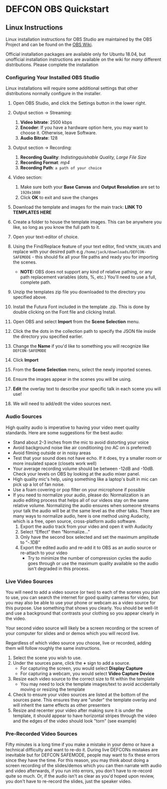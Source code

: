# DEFCON OBS Quickstart

## Linux Instructions

Linux installation instructions for OBS Studio are maintained by the OBS Project and can be found on the [OBS Wiki](https://obsproject.com/wiki/install-instructions). 

Official installation packages are available only for Ubuntu 18.04, but unofficial installation instructions are available on the wiki for _many_ different distributions. Please complete the installation 

### Configuring Your Installed OBS Studio

Linux installations will require some additional settings that other distributions normally configure in the installer.

1. Open OBS Studio, and click the Settings button in the lower right.
1. Output section -> Streaming:
    1. __Video bitrate__: 2500 kbps
    1. __Encoder__: If you have a hardware option here, you may want to choose it. Otherwise, leave Software.
    1. __Audio Bitrate__: 128
1. Output section -> Recording: 
    1. __Recording Quality__: *Indistingquishable Quality, Large File Size*
    1. __Recording Format__: *mp4*
    1. __Recording Path__: `a path of your choice`
1. Video section:
    1. Make sure both your __Base Canvas__ and __Output Resolution__ are set to `1920x1080`
    1. Click __OK__ to exit and save the changes

    

1. Download the template and images for the main track: __LINK TO TEMPLATES HERE__
1. Create a folder to house the template images. This can be anywhere you like, so long as you know the full path to it.
1. Open your text-editor of choice.
1. Using the Find/Replace feature of your text editor, find `%PATH_VALUE%` and replace with your desired path e.g `/home/jack/downloads/DEFCON-SAFEMODE` - this should fix all your file paths and ready you for importing the scenes.
   - __NOTE:__ OBS does not support any kind of relative pathing, or any path replacement variables (dots, %, etc.) You'll need to use a full, complete path.
1. Unzip the templates zip file you downloaded to the directory you specified above.
1. Install the Futura Font included in the template .zip. This is done by double clicking on the Font file and clicking Install.
1. Open OBS and select __Import__ from the __Scene Selection__ menu.
1. Click the the dots in the collection path to specify the JSON file inside the directory you specified earlier.
1. Change the __Name__ if you'd like to something you will recognize like `DEFCON-SAFEMODE`
1. Click __Import__
1. From the __Scene Selection__ menu, select the newly imported scenes.
1. Ensure the images appear in the scenes you will be using.
1. __Edit__ the overlay text to describe your specific talk in each scene you will use!
1. We will need to add/edit the video sources next. 

### Audio Sources
High quality audio is imperative to having your video meet quality standards. Here are some suggestions for the best audio:
- Stand about 2-3 inches from the mic to avoid distorting your voice
- Avoid background noise like air conditioning (no AC on is preferred)
- Avoid filming outside or in noisy areas
- Test that your sound does not have echo. If it does, try a smaller room or more insulated space (closets work well)
- Your average recording volume should be between -12dB and -10dB. Check your levels on OBS by looking at the audio mixer panel.
- High quality mic's help, using something like a laptop's built in mic can pick up a lot of fan noise. 
- Use a foam covering or pop filter on your microphone if possible
- If you need to normalize your audio, please do:
   Normalization is an audio editing process that helps all of our videos stay on the same relative volume. Normalizing the audio ensures when someone streams your talk the audio will be at the same level as the other talks. There are many ways to normalize audio, here is one method using Audacity, which is a free, open source, cross-platform audio software.
   1. Export the audio track from your video and open it with Audacity
   2. Select “Effect” then “Normalize…”
   3. Only have the second box selected and set the maximum amplitude to “-.1DB”
   4. Export the edited audio and re-add it to OBS as an audio source or re-attach to your video
      - Try to minimize the number of compression cycles the audio goes through or use the maximum quality available so the audio isn't degraded in this process.
   


### Live Video Sources
You will need to add a video source (or two) to each of the scenes you plan to use, you can search the internet for good quality cameras for video, but you may also be able to use your phone or webcam as a video source for this purpose. Use something that shows you clearly. You should be well-lit and use a background that contrasts your clothing so you appear clearly in the video.

Your second video source will likely be a screen recording or the screen of your computer for slides and or demos which you will record live. 

Regardless of which video source you choose, live or recorded, adding them will follow roughly the same instructions.
1. Select the scene you wish to use.
2. Under the sources pane, click the __+__ sign to add a source.
   - For capturing the screen, you would select __Display Capture__
   - For capturing a webcam, you would select __Video Capture Device__
3. Resize each video source to the correct size to fit within the template 
    - You may need to lock the template images/text to avoid accidentally moving or resizing the template
4. Check to ensure your video sources are listed at the bottom of the sources pane. This ensures they are "under" the template overlay and will inherit the same effects as other presenters
5. Resize and recenter your video after making sure it is under the template, it should appear to have horizontal stripes through the video and the edges of the video should look "torn" (see example)


### Pre-Recorded Video Sources
Fifty minutes is a long time if you make a mistake in your demo or have a technical difficulty and want to re-do it. During live DEFCONs mistakes are inevitable but for DEFCON SAFEMODE, people may want to fix these errors since they have the time. For this reason, you may think about doing a screen recording of the slides/demos which you can then narrate with audio and video afterwards, if you run into errors, you don't have to re-record quite so much. Or, if the audio isn't as clear as you'd hoped upon review, you don't have to re-record the slides, just the speaker video.
    

